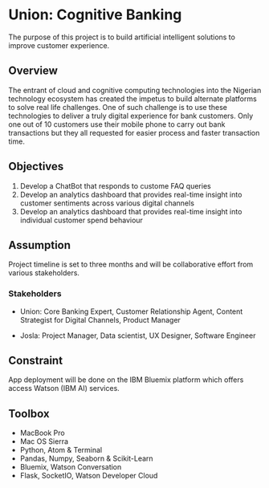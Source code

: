 # Union: Cognitive Banking
The purpose of this project is to build artificial intelligent solutions to improve customer experience.

## Overview
The entrant of cloud and cognitive computing technologies into the Nigerian technology ecosystem has created the impetus to build alternate platforms to solve real life challenges. One of such challenge is to use these technologies to deliver a truly digital experience for bank customers. Only one out of 10 customers use their mobile phone to carry out bank transactions but they all requested for easier process and faster transaction time.

## Objectives
1. Develop a ChatBot that responds to custome FAQ queries
2. Develop an analytics dashboard that provides real-time insight into customer sentiments across various digital channels
3. Develop an analytics dashboard that provides real-time insight into individual customer spend behaviour

## Assumption
Project timeline is set to three months and will be collaborative effort from various stakeholders.

### Stakeholders
- Union: Core Banking Expert, Customer Relationship Agent, Content Strategist for Digital Channels, Product Manager

- Josla: Project Manager, Data scientist, UX Designer, Software Engineer

## Constraint
App deployment will be done on the IBM Bluemix platform which offers access Watson (IBM AI) services.

## Toolbox
- MacBook Pro
- Mac OS Sierra
- Python, Atom & Terminal
- Pandas, Numpy, Seaborn & Scikit-Learn
- Bluemix, Watson Conversation
- Flask, SocketIO, Watson Developer Cloud
